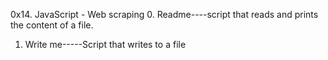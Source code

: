 0x14. JavaScript - Web scraping
0. Readme----script that reads and prints the content of a file.
1. Write me-----Script that writes to a file


